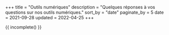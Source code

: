 +++
title = "Outils numériques"
description = "Quelques réponses à vos questions sur nos outils numériques."
sort_by = "date"
paginate_by = 5
date = 2021-09-28
updated = 2022-04-25
+++

{{ incomplete() }}
